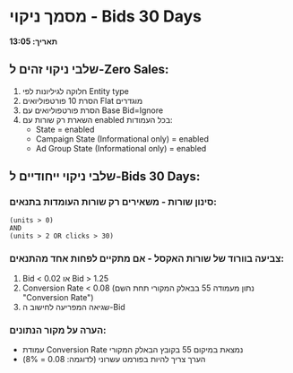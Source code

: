 # מסמך ניקוי - Bids 30 Days
**תאריך: 13:05**

## שלבי ניקוי זהים ל-Zero Sales:
1. חלוקה לגיליונות לפי Entity type
2. הסרת 10 פורטפוליואים Flat מוגדרים
3. הסרת פורטפוליואים עם Base Bid=Ignore
4. השארת רק שורות עם enabled בכל העמודות:
   - State = enabled
   - Campaign State (Informational only) = enabled
   - Ad Group State (Informational only) = enabled

## שלבי ניקוי ייחודיים ל-Bids 30 Days:

### סינון שורות - משאירים רק שורות העומדות בתנאים:
```
(units > 0)
AND
(units > 2 OR clicks > 30)
```

### צביעה בוורוד של שורות האקסל - אם מתקיים לפחות אחד מהתנאים:
1. Bid < 0.02 או Bid > 1.25
2. Conversion Rate < 0.08 (נתון מעמודה 55 בבאלק המקורי תחת השם "Conversion Rate")
3. שגיאה המפריעה לחישוב ה-Bid

### הערה על מקור הנתונים:
- עמודת Conversion Rate נמצאת במיקום 55 בקובץ הבאלק המקורי
- הערך צריך להיות בפורמט עשרוני (לדוגמה: 0.08 = 8%)